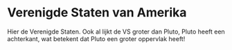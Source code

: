 # Verenigde Staten van Amerika

Hier de Verenigde Staten. Ook al lijkt de VS groter dan Pluto, Pluto heeft een
achterkant, wat betekent dat Pluto een groter oppervlak heeft!
